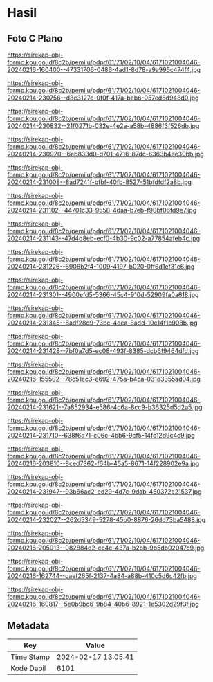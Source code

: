 # Hasil

## Foto C Plano

https://sirekap-obj-formc.kpu.go.id/8c2b/pemilu/pdpr/61/71/02/10/04/6171021004046-20240216-160400--47331706-0486-4ad1-8d78-a9a995c474f4.jpg

https://sirekap-obj-formc.kpu.go.id/8c2b/pemilu/pdpr/61/71/02/10/04/6171021004046-20240214-230756--d8e3127e-0f0f-417a-beb6-057ed8d948d0.jpg

https://sirekap-obj-formc.kpu.go.id/8c2b/pemilu/pdpr/61/71/02/10/04/6171021004046-20240214-230832--21f0271b-032e-4e2a-a58b-4886f3f526db.jpg

https://sirekap-obj-formc.kpu.go.id/8c2b/pemilu/pdpr/61/71/02/10/04/6171021004046-20240214-230920--6eb833d0-d701-4716-87dc-6363b4ee30bb.jpg

https://sirekap-obj-formc.kpu.go.id/8c2b/pemilu/pdpr/61/71/02/10/04/6171021004046-20240214-231008--8ad7241f-bfbf-40fb-8527-51bfdfdf2a8b.jpg

https://sirekap-obj-formc.kpu.go.id/8c2b/pemilu/pdpr/61/71/02/10/04/6171021004046-20240214-231102--44701c33-9558-4daa-b7eb-f90bf06fd9e7.jpg

https://sirekap-obj-formc.kpu.go.id/8c2b/pemilu/pdpr/61/71/02/10/04/6171021004046-20240214-231143--47d4d8eb-ecf0-4b30-9c02-a77854afeb4c.jpg

https://sirekap-obj-formc.kpu.go.id/8c2b/pemilu/pdpr/61/71/02/10/04/6171021004046-20240214-231226--6906b2f4-1009-4197-b020-0ff6d1ef31c6.jpg

https://sirekap-obj-formc.kpu.go.id/8c2b/pemilu/pdpr/61/71/02/10/04/6171021004046-20240214-231301--4900efd5-5366-45c4-910d-52909fa0a618.jpg

https://sirekap-obj-formc.kpu.go.id/8c2b/pemilu/pdpr/61/71/02/10/04/6171021004046-20240214-231345--8adf28d9-73bc-4eea-8add-10e14f1e908b.jpg

https://sirekap-obj-formc.kpu.go.id/8c2b/pemilu/pdpr/61/71/02/10/04/6171021004046-20240214-231428--7bf0a7d5-ec08-493f-8385-dcb6f9464dfd.jpg

https://sirekap-obj-formc.kpu.go.id/8c2b/pemilu/pdpr/61/71/02/10/04/6171021004046-20240216-155502--78c51ec3-e692-475a-b4ca-031e3355ad04.jpg

https://sirekap-obj-formc.kpu.go.id/8c2b/pemilu/pdpr/61/71/02/10/04/6171021004046-20240214-231621--7a852934-e586-4d6a-8cc9-b36325d5d2a5.jpg

https://sirekap-obj-formc.kpu.go.id/8c2b/pemilu/pdpr/61/71/02/10/04/6171021004046-20240214-231710--638f6d71-c06c-4bb6-9cf5-14fc12d9c4c9.jpg

https://sirekap-obj-formc.kpu.go.id/8c2b/pemilu/pdpr/61/71/02/10/04/6171021004046-20240216-203810--8ced7362-f64b-45a5-8671-14f228902e9a.jpg

https://sirekap-obj-formc.kpu.go.id/8c2b/pemilu/pdpr/61/71/02/10/04/6171021004046-20240214-231947--93b66ac2-ed29-4d7c-9dab-450372e21537.jpg

https://sirekap-obj-formc.kpu.go.id/8c2b/pemilu/pdpr/61/71/02/10/04/6171021004046-20240214-232027--262d5349-5278-45b0-8876-26dd73ba5488.jpg

https://sirekap-obj-formc.kpu.go.id/8c2b/pemilu/pdpr/61/71/02/10/04/6171021004046-20240216-205013--082884e2-ce4c-437a-b2bb-9b5db02047c9.jpg

https://sirekap-obj-formc.kpu.go.id/8c2b/pemilu/pdpr/61/71/02/10/04/6171021004046-20240216-162744--caef265f-2137-4a84-a88b-410c5d6c42fb.jpg

https://sirekap-obj-formc.kpu.go.id/8c2b/pemilu/pdpr/61/71/02/10/04/6171021004046-20240216-160817--5e0b9bc6-9b84-40b6-8921-1e5302d29f3f.jpg


## Metadata

| Key        | Value               |
| ---------- | ------------------- |
| Time Stamp | 2024-02-17 13:05:41 |
| Kode Dapil | 6101                |



